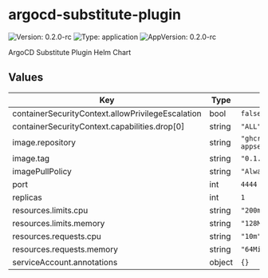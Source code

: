# argocd-substitute-plugin



![Version: 0.2.0-rc](https://img.shields.io/badge/Version-0.2.0--rc-informational?style=flat-square) ![Type: application](https://img.shields.io/badge/Type-application-informational?style=flat-square) ![AppVersion: 0.2.0-rc](https://img.shields.io/badge/AppVersion-0.2.0--rc-informational?style=flat-square) 

ArgoCD Substitute Plugin Helm Chart









## Values

| Key | Type | Default | Description |
|-----|------|---------|-------------|
| containerSecurityContext.allowPrivilegeEscalation | bool | `false` |  |
| containerSecurityContext.capabilities.drop[0] | string | `"ALL"` |  |
| image.repository | string | `"ghcr.io/grzegorzgniadek/argocd-appset-substitute-plugin"` |  |
| image.tag | string | `"0.1.0"` |  |
| imagePullPolicy | string | `"Always"` |  |
| port | int | `4444` |  |
| replicas | int | `1` |  |
| resources.limits.cpu | string | `"200m"` |  |
| resources.limits.memory | string | `"128Mi"` |  |
| resources.requests.cpu | string | `"10m"` |  |
| resources.requests.memory | string | `"64Mi"` |  |
| serviceAccount.annotations | object | `{}` |  |